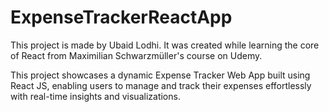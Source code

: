 # ExpenseTrackerReactApp

This project is made by Ubaid Lodhi. It was created while learning the core of React from Maximilian Schwarzmüller's course on Udemy.

This project showcases a dynamic Expense Tracker Web App built using React JS, enabling users to manage and track their expenses effortlessly with real-time insights and visualizations.

